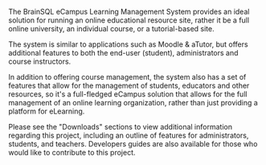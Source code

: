 The BrainSQL eCampus Learning Management System provides an ideal solution for running an online educational resource site, rather it be a full online university, an individual course, or a tutorial-based site.

The system is similar to applications such as Moodle & aTutor, but offers additional features to both the end-user (student), administrators and course instructors.

In addition to offering course management, the system also has a set of features that allow for the management of students, educators and other resources, so it's a full-fledged eCampus solution that allows for the full management of an online learning organization, rather than just providing a platform for eLearning.

Please see the "Downloads" sections to view additional information regarding this project, including an outline of features for administrators, students, and teachers. Developers guides are also available for those who would like to contribute to this project.